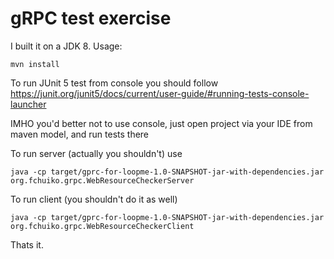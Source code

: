 gRPC test exercise
========================================

I built it on a JDK 8.
Usage:
```
mvn install
```
To run JUnit 5 test from console you should follow https://junit.org/junit5/docs/current/user-guide/#running-tests-console-launcher

IMHO you'd better not to use console, just open project via your IDE from maven model, and run tests there

To run server (actually you shouldn't) use 
```
java -cp target/gprc-for-loopme-1.0-SNAPSHOT-jar-with-dependencies.jar org.fchuiko.grpc.WebResourceCheckerServer
```
To run client (you shouldn't do it as well) 
```
java -cp target/gprc-for-loopme-1.0-SNAPSHOT-jar-with-dependencies.jar org.fchuiko.grpc.WebResourceCheckerClient
```
Thats it.